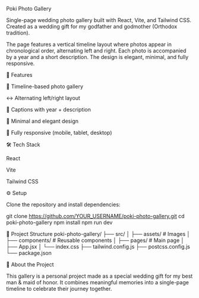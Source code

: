 Poki Photo Gallery

Single-page wedding photo gallery built with React, Vite, and Tailwind CSS.
Created as a wedding gift for my godfather and godmother (Orthodox tradition).

The page features a vertical timeline layout where photos appear in chronological order, alternating left and right. Each photo is accompanied by a year and a short description. The design is elegant, minimal, and fully responsive.

🚀 Features

📸 Timeline-based photo gallery

↔️ Alternating left/right layout

📝 Captions with year + description

🎨 Minimal and elegant design

📱 Fully responsive (mobile, tablet, desktop)

🛠️ Tech Stack

React

Vite

Tailwind CSS

⚙️ Setup

Clone the repository and install dependencies:

git clone https://github.com/YOUR_USERNAME/poki-photo-gallery.git
cd poki-photo-gallery
npm install
npm run dev

📂 Project Structure
poki-photo-gallery/
├── src/
│ ├── assets/ # Images
│ ├── components/ # Reusable components
│ ├── pages/ # Main page
│ ├── App.jsx
│ └── index.css
├── tailwind.config.js
├── postcss.config.js
└── package.json

🎁 About the Project

This gallery is a personal project made as a special wedding gift for my best man & maid of honor.
It combines meaningful memories into a single-page timeline to celebrate their journey together.
